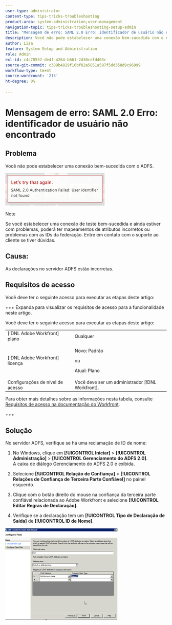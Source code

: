 ```yaml
---
user-type: administrator
content-type: tips-tricks-troubleshooting
product-area: system-administration;user-management
navigation-topic: tips-tricks-troubleshooting-setup-admin
title: "Mensagem de erro: SAML 2.0 Erro: identificador de usuário não encontrado"
description: Você não pode estabelecer uma conexão bem-sucedida com o ADFS.
author: Lisa
feature: System Setup and Administration
role: Admin
exl-id: c4c70532-de4f-4264-b661-2d30cefd403c
source-git-commit: c389b4829f16bf82a5851a597f5dd358d9c96999
workflow-type: tm+mt
source-wordcount: '215'
ht-degree: 0%

---
```


# Mensagem de erro: SAML 2.0 Erro: identificador de usuário não encontrado

## Problema

Você não pode estabelecer uma conexão bem-sucedida com o ADFS.

![identifier_not_found.png](assets/identifier-not-found.png)

>[!NOTE]
>
>Se você estabelecer uma conexão de teste bem-sucedida e ainda estiver com problemas, poderá ter mapeamentos de atributos incorretos ou problemas com as IDs da federação. Entre em contato com o suporte ao cliente se tiver dúvidas.

## Causa:

As declarações no servidor ADFS estão incorretas.

## Requisitos de acesso

Você deve ter o seguinte acesso para executar as etapas deste artigo:

+++ Expanda para visualizar os requisitos de acesso para a funcionalidade neste artigo.

Você deve ter o seguinte acesso para executar as etapas deste artigo:

<table style="table-layout:auto"> 
 <col> 
 <col> 
 <tbody> 
  <tr> 
   <td role="rowheader">[!DNL Adobe Workfront] plano</td> 
   <td>Qualquer</td> 
  </tr> 
  <tr> 
   <td role="rowheader">[!DNL Adobe Workfront] licença</td> 
   <td>
   <p>Novo: Padrão</p>
   <p>ou</p>
   <p>Atual: Plano</p></td> 
  </tr> 
  <tr> 
   <td role="rowheader">Configurações de nível de acesso</td> 
   <td>Você deve ser um administrador [!DNL Workfront]. </td> 
  </tr> 
 </tbody> 
</table>

Para obter mais detalhes sobre as informações nesta tabela, consulte [Requisitos de acesso na documentação do Workfront](/help/quicksilver/administration-and-setup/add-users/access-levels-and-object-permissions/access-level-requirements-in-documentation.md).

+++

## Solução

No servidor ADFS, verifique se há uma reclamação de ID de nome:

1. No Windows, clique em **[!UICONTROL Iniciar]** > **[!UICONTROL Administração]** > **[!UICONTROL Gerenciamento do ADFS 2.0]**.\
   A caixa de diálogo Gerenciamento do ADFS 2.0 é exibida.

1. Selecione **[!UICONTROL Relação de Confiança]** > **[!UICONTROL Relações de Confiança de Terceira Parte Confiável]** no painel esquerdo.

1. Clique com o botão direito do mouse na confiança da terceira parte confiável relacionada ao Adobe Workfront e selecione **[!UICONTROL Editar Regras de Declaração]**.
1. Verifique se a declaração tem um **[!UICONTROL Tipo de Declaração de Saída]** de **[!UICONTROL ID de Nome]**.

![1.png](assets/1-350x287.png)
